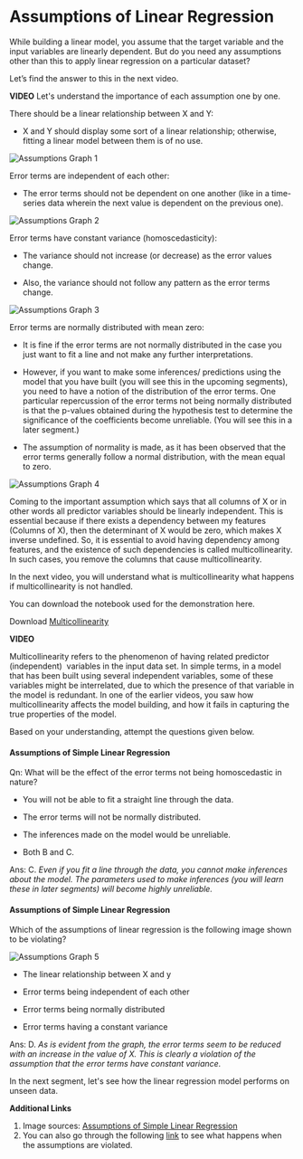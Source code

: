# Assumptions of Linear Regression

While building a linear model, you assume that the target variable and the input variables are linearly dependent. But do you need any assumptions other than this to apply linear regression on a particular dataset?

Let’s find the answer to this in the next video.

**VIDEO**
Let's understand the importance of each assumption one by one.

There should be a linear relationship between X and Y:

-   X and Y should display some sort of a linear relationship; otherwise, fitting a linear model between them is of no use.

![Assumptions Graph 1](https://i.ibb.co/Yp1ysDV/Assumptions-Graph-1.jpg)

Error terms are independent of each other:

-   The error terms should not be dependent on one another (like in a time-series data wherein the next value is dependent on the previous one).

![Assumptions Graph 2](https://i.ibb.co/w6jqfgq/Assumptions-Graph-2.jpg)

Error terms have constant variance (homoscedasticity):

-   The variance should not increase (or decrease) as the error values change.
    
-   Also, the variance should not follow any pattern as the error terms change.
    

![Assumptions Graph 3](https://i.ibb.co/HYrCP0m/Assumptions-Graph-3.jpg)

Error terms are normally distributed with mean zero:

-   It is fine if the error terms are not normally distributed in the case you just want to fit a line and not make any further interpretations.
    
-   However, if you want to make some inferences/ predictions using the model that you have built (you will see this in the upcoming segments), you need to have a notion of the distribution of the error terms. One particular repercussion of the error terms not being normally distributed is that the p-values obtained during the hypothesis test to determine the significance of the coefficients become unreliable. (You will see this in a later segment.)
    
-   The assumption of normality is made, as it has been observed that the error terms generally follow a normal distribution, with the mean equal to zero.
    

![Assumptions Graph 4](https://i.ibb.co/cxNQxWY/Assumptions-Graph-4.jpg)

Coming to the important assumption which says that all columns of X or in other words all predictor variables should be linearly independent. This is essential because if there exists a dependency between my features (Columns of X), then the determinant of X would be zero, which makes X inverse undefined. So, it is essential to avoid having dependency among features, and the existence of such dependencies is called multicollinearity. In such cases, you remove the columns that cause multicollinearity.

In the next video, you will understand what is multicollinearity what happens if multicollinearity is not handled.

You can download the notebook used for the demonstration here.

Download [Multicollinearity](multicolinearity.ipynb)

**VIDEO**

Multicollinearity refers to the phenomenon of having related predictor (independent)  variables in the input data set. In simple terms, in a model that has been built using several independent variables, some of these variables might be interrelated, due to which the presence of that variable in the model is redundant. In one of the earlier videos, you saw how multicollinearity affects the model building, and how it fails in capturing the true properties of the model.

Based on your understanding, attempt the questions given below.

#### Assumptions of Simple Linear Regression

Qn: What will be the effect of the error terms not being homoscedastic in nature?

- You will not be able to fit a straight line through the data.

- The error terms will not be normally distributed.

- The inferences made on the model would be unreliable.

- Both B and C.

Ans: C. *Even if you fit a line through the data, you cannot make inferences about the model. The parameters used to make inferences (you will learn these in later segments) will become highly unreliable.*

#### Assumptions of Simple Linear Regression

Which of the assumptions of linear regression is the following image shown to be violating?

![Assumptions Graph 5](https://i.ibb.co/7W4ZSLV/Assumptions-Graph-5.jpg)

- The linear relationship between X and y

- Error terms being independent of each other

- Error terms being normally distributed

- Error terms having a constant variance

Ans: D. *As is evident from the graph, the error terms seem to be reduced with an increase in the value of X. This is clearly a violation of the assumption that the error terms have constant variance.*

In the next segment, let's see how the linear regression model performs on unseen data.

**Additional Links**

1.  Image sources: [Assumptions of Simple Linear Regression](http://reliawiki.org/index.php/Simple_Linear_Regression_Analysis)
2.  You can also go through the following [link](http://people.duke.edu/~rnau/testing.htm) to see what happens when the assumptions are violated.